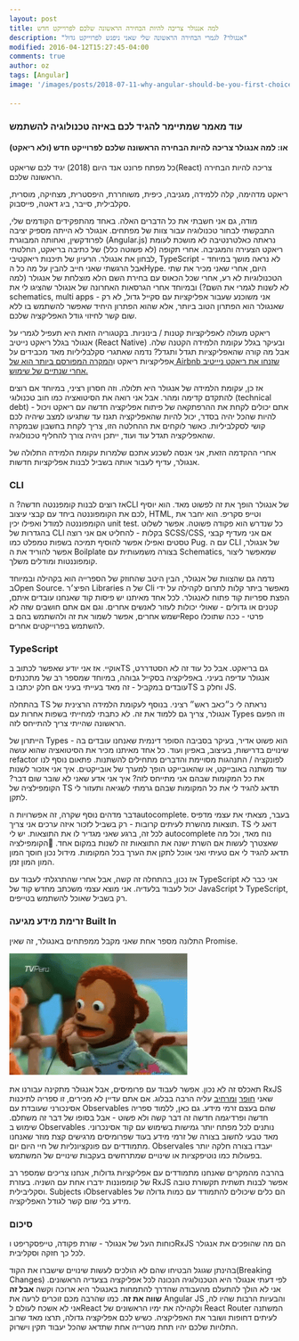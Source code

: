 ```yaml
---
layout: post
title: למה אנגולר צריכה להיות הבחירה הראשונה שלכם לפרוייקט חדש  
description: "אנגולר? לגמרי הבחירה הראשונה שלי שאני ניפגש לפרוייקט גדול"
modified: 2016-04-12T15:27:45-04:00
comments: true
author: oz
tags: [Angular]
image: '/images/posts/2018-07-11-why-angular-should-be-you-first-choice.jpg'

---
```




### עוד מאמר שמתיימר להגיד לכם באיזה טכנולוגיה להשתמש

#### או: למה אנגולר צריכה להיות הבחירה הראשונה שלכם לפרוייקט חדש (ולא ריאקט)

כל מפתח פרונט אנד היום (2018) יגיד לכם שריאקט(React) צריכה להיות הבחירה הראשונה שלכם. 

ריאקט מדהימה, קלה ללמידה, מגניבה, כיפית, משוחררת, היפסטרית, מצחיקה, מוסרית, סקלבילית, סייבר, ביג דאטה, פייסבוק.

מודה, גם אני חשבתי את כל הדברים האלה. באחד מהתפקידים הקודמים שלי, התבקשתי לבחור טכנולוגיה עבור צוות של מפתחים. אנגולר לא הייתה מספיק יציבה לפרודקשין, ואחותה המבוגרת (Angular.js) נראתה כאלטרנטיבה לא מושכת לעומת ריאקט הצעירה והמגניבה. אחרי תקופה (לא פשוטה כלל) של כתיבה בריאקט, החלטתי לבחון את אנגולר. הרעיון של תיכנות ריאקטיבי, TypeScript לא נראה מושך במיוחד - אבל הרגשתי שאני חייב להבין על מה כל הHype. היום, אחרי שאני מכיר את שתי הטכנולוגיות לא רע, אחרי שכל הכאוס עם בחירת השם הלא מוצלחת של אנגולר (למה לא לשנות לגמרי את השם?) ובמיוחד אחרי הגרסאות האחרונה של אנגולר שהציגו לי את schematics, multi apps - אני משוכנע שעבור אפליקציות עם סקייל גדול, לא רק שאנגולר הוא הפתרון הטוב ביותר, אלא שהוא הפתרון היחיד שאפשר להשתמש בו ללא שום קשר לחיזוי גודל האפליקציה שלכם. 

ריאקט מעולה לאפליקציות קטנות / בינוניות. בקטגוריה הזאת היא תעפיל לגמרי על אנגולר בגלל ריאקט נייטיב (React Native) ובעיקר בגלל עקומת הלמידה הקטנה שלה. אבל מה קורה שהאפליקציות תגדל ותגדל? נדמה שאתגרי סקלבליליות מאד מכבידים על אפליקציות ריאקט ו[המקרה המפורסם ביותר הוא של Airbnb שזנחו את ריאקט ניייטיב אחרי שנתיים של שימוש.](https://medium.com/airbnb-engineering/react-native-at-airbnb-f95aa460be1c)

אז כן, עקומת הלמידה של אנגולר היא תלולה. וזה חסרון רציני, במיוחד אם רוצים להתקדם קדימה ומהר. אבל אני רואה את הסיטואציה כמו חוב טכנולוגי (technical debt) - אתם יכולים לקחת את ההרפתקאה של פיתוח אפליקציה חדשה עם ריאקט ויכול להיות שהכל יהיה בסדר, יכול להיות שהאפליקציה תגנז עד שתגיעו למצב שיהיה לכם קושי לסקלביליות. כאשר לוקחים את ההחלטה הזו, צריך לקחת בחשבון שבמקרה שהאפליקציה תגדל עוד ועוד, ייתכן ויהיה צורך להחליף טכנולוגיה. 

אחרי ההקדמה הזאת, אני אנסה לשכנע אתכם שלמרות עקומת הלמידה התלולה של אנגולר, עדיף לעבור אותה בשביל לבנות אפליקציות חדשות.



### CLI

אז רוצים לבנות קומפננטה חדשה? הCLI של אנגולר הופך את זה לפשוט מאד. הוא יוסיף לכם את הקומפוננטה ביחד עם קבצי עיצוב, HTML, וטייפ סקריפ. הוא יחבר את הקומפוננטה למודל ואפילו יכין unit test. כל שנדרש הוא פקודה פשוטה. אפשר לשלוט בהגדרות של CLI בקלות - להחליט אם אני רוצה SCSS/CSS, אם אני מעדיף קבצי טסטים ואפילו אפשר להוסיף תמיכה בשפות טמפלט כמו Pug. עם ה CLI של אנגולר, אפשר להוריד את ה Boilplate בצורה משמעותית עם Schematics, שמאפשר ליצור קומפוננטות ומודלים משלך. 

נדמה גם שהצוות של אנגולר, הבין היטב שהחוזק של הספרייה הוא בקהילה ובמיוחד בOpen Source. הפיצ׳ר Libraries של ה Cli מאפשר ביתר קלות לתרום לקהילה על ידי הפצת ספריות קוד פתוח לאנגולר. לכל אחד מאיתנו יש פיסות קוד שאנחנו עובדים איתם, קטנים או גדולים - שאולי יכולות לעזור לאנשים אחרים. וגם אם אתם חושבים שזה לא ישמש אחרים, אפשר לשמור את זה ולהשתמש בהם בRepo פרטי - ככה שתוכלו להשתמש בפרוייקטים אחרים. 



### TypeScript

אוקיי. אז אני יודע שאפשר לכתוב בTS גם בריאקט. אבל כל עוד זה לא הסטדררט, אנגולר עדיפה בעיני. באפליקציה בסקייל גבוהה, במיוחד שמספר רב של מתכנתים עובדים במקביל - זה מאד בעייתי בעיני אם חלק יכתבו בTS וחלק ב JS.

 בהתחלה TS נראתה לי כ״כאב ראש״ רציני. בנוסף לעקומת הלמידה הרצינית של אנגולר, צריך גם ללמוד את זה. לא כתבתי למחייתי בשפות אחרות עם Types וזו הפעם הראשונה שהייתי צריך להתייחס לזה. 

הייתרון של Types הוא פשוט אדיר, בעיקר בסביבה הסופר דינמית שאנחנו עובדים בה - שינויים בדרישות, בעיצוב, באפיון ועוד. כל אחד מאיתנו מכיר את הסיטואציה שהוא עושה refactor לפונקציה / התנהגות מסויימת והדברים מתחילים להשתנות. פתאום נוסף לנו עוד משתנה באובייקט, או שהאובייקט הופך למערך של אובייקטים. איך אני אזכור לשנות את כל המקומות שבהם אני מתייחס לזה? איך אני אדע שאני לא שובר שום דבר? הקומפילציה של TS תדאג להגיד לי את כל המקומות שבהם גרמתי לשגיאה ותעזור לי לתקן.

דבר מדהים נוסף שקרה, זה אפשרויות הautocomplete. בעבר, מצאתי את עצמי מדפיס תוצאות מהשרת לעיתים קרובות - רק בשביל לזכור איזה ערכים אני צריך. TS דואג לי לכל זה, ברגע שאני מגדיר לו את התוצאות. יש לי autocomplete נוח מאד, וכל מה שאצטרך לעשות אם השרת ישנה את התוצאות זה לשנות במקום אחד. הקומפילציה תדאג להגיד לי אם טעיתי ואני אוכל לתקן את הערך בכל המקומות. מידול נכון חוסך המון המון המון זמן. 

אז נכון, בהתחלה זה קשה, אבל אחרי שהתרגלתי לעבוד עם TypeScript אני כבר לא יכול לעבוד בלעדיה. אני מוצא עצמי משכתב מחדש קוד של JavaScript ל TypeScript, רק בשביל שאוכל להשתמש בטייפים. 



### זרימת מידע מגיעה Built In

התלונה מספר אחת שאני מקבל ממפתחים באנגולר, זה שאין Promise. 

![shock](/images/gifs/shock.gif)

תאכלס זה לא נכון. אפשר לעבוד עם פרומיסים, אבל אנגולר מתקינה עבורנו את RxJS שאני [חופר](http://www.ozgonen.co.il/2018/04/17/introduction-to-reactive-programming/) [ומרחיב](http://www.ozgonen.co.il/2018/04/23/introduction-to-reactive-programming-2/) עליה הרבה בבלוג. אם אתם עדיין לא מכירים, זו ספריה לתיכנות אסינכורני שעובדת עם Observables שהם בעצם זרמי מידע. גם כאן, ללמוד ספריה חדשה ופרדיגמה חדשה זה דבר קשה ולא פשוט - אבל בסופו של דבר זה משתלם. שימוש ב Observables נותנים לכל מפתח יותר גמישות בשימוש עם קוד אסינכרוני. מאד טבעי לחשוב בצורה של זרמי מידע בעוד שפרומיסים מרגישים קצת מוזר שאנחנו מתמודדים עם פונקציונליות של חיי היום יום. Observales יעבדו בצורה חלקה יותר בפעולות כמו נוטיפקציות או שינויים שמתרחשים בעקבות שינויים של המשתמש. 

בהרבה מהמקרים שאנחנו מתמודדים עם אפליקציות גדולות, אנחנו צריכים שמספר רב של קומפוננות ידברו אחת עם השניה. בעזרת RxJS אפשר לבנות תשתית תקשורת טובה וסקליבילית. Subjects וObservables הם כלים שיכולים להתמודד עם כמות גדולה של מידע בלי שום קשר לגודל האפליקציה.

### סיכום

כוחות העל של אנגולר - שורת פקודה, טייפסקריפט וRxJS הם מה שהופכים את אנגולר לכל כך חזקה וסקליבית. 

בהינתן שגוגל הבטיחו שהם לא הולכים לעשות שינויים שישברו את הקוד(Breaking Changes) לפי דעתי אנגולר היא הטכנולוגיה הנכונה לכל אפליקציה בצעדיה הראשונים. אני לא הולך להתעלם מהעבודה שהדרך להתמחות באנגולר היא ארוכה וקשה **אבל זה שווה את זה**. כמו שהרבה מכם זוכרים לרעה את Angular JS והבעיות הרבות שהיו לה, אני לא אשכח לעולם לReact ולקהילה את ימיו הראשונים של React Router המשתנה לעיתים דחופות ושובר את האפליקציה. כשיש לכם אפליקציה גדולה, תרצו מאד שרוב התלויות שלכם יהיו תחת מטרייה אחת שתדאג שהכל יעבוד תקין וישרוק. 
